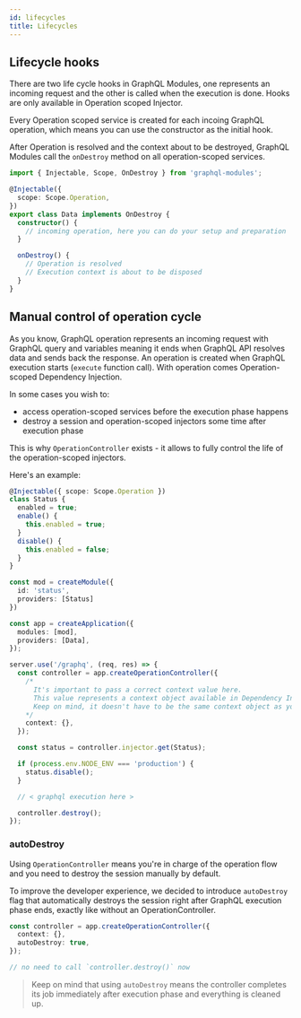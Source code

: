 ```yaml
---
id: lifecycles
title: Lifecycles
---
```


## Lifecycle hooks

There are two life cycle hooks in GraphQL Modules, one represents an incoming request and the other is called when the execution is done. Hooks are only available in Operation scoped Injector.

Every Operation scoped service is created for each incoing GraphQL operation, which means you can use the constructor as the initial hook.

After Operation is resolved and the context about to be destroyed, GraphQL Modules call the `onDestroy` method on all operation-scoped services.

```typescript
import { Injectable, Scope, OnDestroy } from 'graphql-modules';

@Injectable({
  scope: Scope.Operation,
})
export class Data implements OnDestroy {
  constructor() {
    // incoming operation, here you can do your setup and preparation
  }

  onDestroy() {
    // Operation is resolved
    // Execution context is about to be disposed
  }
}
```

## Manual control of operation cycle

As you know, GraphQL operation represents an incoming request with GraphQL query and variables meaning it ends when GraphQL API resolves data and sends back the response. An operation is created when GraphQL execution starts (`execute` function call). With operation comes Operation-scoped Dependency Injection.

In some cases you wish to:
 - access operation-scoped services before the execution phase happens
 - destroy a session and operation-scoped injectors some time after execution phase

This is why `OperationController` exists - it allows to fully control the life of the operation-scoped injectors.

Here's an example:

```typescript
@Injectable({ scope: Scope.Operation })
class Status {
  enabled = true;
  enable() {
    this.enabled = true;
  }
  disable() {
    this.enabled = false;
  }
}

const mod = createModule({
  id: 'status',
  providers: [Status]
})

const app = createApplication({
  modules: [mod],
  providers: [Data],
});

server.use('/graphq', (req, res) => {
  const controller = app.createOperationController({
    /*
      It's important to pass a correct context value here.
      This value represents a context object available in Dependency Injection.
      Keep on mind, it doesn't have to be the same context object as your resolvers get.
    */
    context: {},
  });

  const status = controller.injector.get(Status);

  if (process.env.NODE_ENV === 'production') {
    status.disable();
  }

  // < graphql execution here >

  controller.destroy();
});
```

### autoDestroy

Using `OperationController` means you're in charge of the operation flow and you need to destroy the session manually by default. 

To improve the developer experience, we decided to introduce `autoDestroy` flag that automatically destroys the session right after GraphQL execution phase ends, exactly like without an OperationController.

```typescript
const controller = app.createOperationController({
  context: {},
  autoDestroy: true,
});

// no need to call `controller.destroy()` now
```

> Keep on mind that using `autoDestroy` means the controller completes its job immediately after execution phase and everything is cleaned up.
